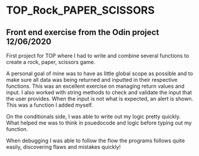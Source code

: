 # TOP_Rock_PAPER_SCISSORS
Front end exercise from the Odin project 
12/06/2020
-----------
First project for TOP where I had to write and combine several functions to create a rock, paper, scissors game. 

A personal goal of mine was to have as little global scope as possible and to make sure all data was being returned and inputted in their respective functions. 
This was an excellent exercise on managing return values and input. I also worked with string methods to check and validate the input that the user provides. When the input is not what is expected, an alert is shown. This was a function I added myself. 

On the conditionals side, I was able to write out my logic pretty quickly. What helped me was to think in psuedocode and logic before typing out my function.

When debugging I was able to follow the flow the programs follows quite easily, discovering flaws and mistakes quickly! 
